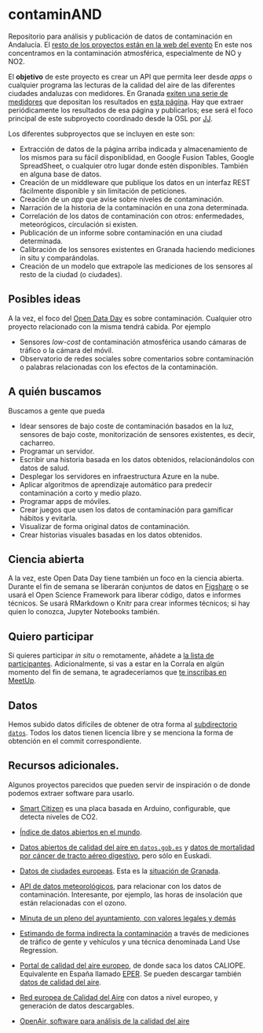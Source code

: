 # contaminAND

Repositorio para análisis y publicación de datos de contaminación en
Andalucía. El
[resto de los proyectos están en la web del evento](http://odd-grx-17.github.io) En
este nos concentramos en la contaminación atmosférica, especialmente
de NO y NO2.


El **objetivo**
de este proyecto es crear un API que permita leer desde *apps* o
cualquier programa las lecturas de la calidad del aire de las
diferentes ciudades andaluzas con medidores. En Granada
[exiten una serie de medidores](http://www.granada.org/inet/wambiente.nsf/b1b426e5d69467c3c125763b0031d0c4/9d664bddf7e64554c125764e003875c0!OpenDocument)
que depositan los resultados en
[esta página](http://www.juntadeandalucia.es/medioambiente/atmosfera/informes_siva/feb17/ngr170201.htm). Hay
que extraer periódicamente los resultados de esa página y publicarlos;
ese será el foco principal de este subproyecto coordinado desde la OSL
por [JJ](http://github.com/JJ). 

Los diferentes subproyectos que se incluyen en este son:
* Extracción de datos de la página arriba indicada y almacenamiento de
  los mismos para su fácil disponiblidad, en Google Fusion Tables,
  Google SpreadSheet, o cualquier otro lugar donde estén
  disponibles. También en alguna base de datos.
* Creación de un middleware que publique los datos en un interfaz REST
  fácilmente disponible y sin limitación de peticiones.
* Creación de un *app* que avise sobre niveles de contaminación.
* Narración de la historia de la contaminación en una zona
  determinada.
* Correlación de los datos de contaminación con otros: enfermedades,
  meteorógicos, circulación si existen.
* Publicación de un informe sobre contaminación en una ciudad
  determinada.
* Calibración de los sensores existentes en Granada haciendo
  mediciones in situ y comparándolas.
* Creación de un modelo que extrapole las mediciones de los sensores
  al resto de la ciudad (o ciudades).

## Posibles ideas

  A la vez, el foco del [Open Data Day](http://opendataday.org) es sobre
contaminación. Cualquier otro proyecto relacionado con la misma tendrá
cabida. Por ejemplo
* Sensores *low-cost* de contaminación atmosférica usando cámaras de
  tráfico o la cámara del móvil.
* Observatorio de redes sociales sobre comentarios sobre contaminación
  o palabras relacionadas con los efectos de la contaminación.

## A quién buscamos

Buscamos a gente que pueda
* Idear sensores de bajo coste de contaminación basados en la luz, sensores de bajo coste, monitorización de sensores existentes, es decir, cacharreo.
* Programar un servidor.
* Escribir una historia basada en los datos obtenidos, relacionándolos con datos de salud.
* Desplegar los servidores en infraestructura Azure en la nube.
* Aplicar algoritmos de aprendizaje automático para predecir contaminación a corto y medio plazo.
* Programar apps de móviles.
* Crear juegos que usen los datos de contaminación para gamificar hábitos y evitarla.
* Visualizar de forma original datos de contaminación.
* Crear historias visuales basadas en los datos obtenidos.

## Ciencia abierta

A la vez, este Open Data Day tiene también un foco en la ciencia abierta. Durante el fin de semana se liberarán conjuntos de datos en [Figshare](http://figshare.com) o se usará el Open Science Framework para liberar código, datos e informes técnicos. Se usará RMarkdown o Knitr para crear informes técnicos; si hay quien lo conozca, Jupyter Notebooks también. 

## Quiero participar

Si quieres participar *in situ* o remotamente, añádete
a [la lista de participantes](PARTICIPANTES.md). Adicionalmente, si
vas a estar en la Corrala en algún momento del fin de semana, te
agradeceríamos
que
[te inscribas en MeetUp](https://www.meetup.com/es-ES/Granada-Geek/events/236840299/).

## Datos

Hemos subido datos difíciles de obtener de otra forma
al [subdirectorio `datos`](datos/). Todos los datos tienen licencia
libre y se menciona la forma de obtención en el commit
correspondiente.

## Recursos adicionales. 

Algunos proyectos parecidos que pueden servir de inspiración o de donde podemos extraer software para usarlo.

* [Smart Citizen](https://smartcitizen.me/) es una placa basada en Arduino, configurable, que detecta niveles de CO2. 
* [Índice de datos abiertos en el mundo](http://index.okfn.org/dataset/emissions/).
* [Datos abiertos de calidad del aire en `datos.gob.es`](http://datos.gob.es/es/catalogo?q=aire) y [datos de mortalidad por cáncer de tracto aéreo digestivo](http://datos.gob.es/es/catalogo/a16003011-mortalidad-por-cancer-del-tracto-aereo-digestivo-superior-en-hombres-en-euskadi-1996-20031), pero sólo en Euskadi. 
* [Datos de ciudades europeas](http://www.airqualitynow.eu/comparing_home.php). Esta es la [situación de Granada](http://www.airqualitynow.eu/city_info/granada/page1.php).
* [API de datos meteorológicos](https://opendata.aemet.es/centrodedescargas/inicio), para relacionar con los datos de contaminación. Interesante, por ejemplo, las horas de insolación que están relacionadas con el ozono. 
* [Minuta de un pleno del ayuntamiento, con valores legales y demás](http://transparencia.granada.org/public/Documento.aspx?ID=2891) 
* [Estimando de forma indirecta la contaminación](http://ieeexplore.ieee.org/ielx5/4906860/4912739/04912847.pdf?tp=&arnumber=4912847&isnumber=4912739) a través de mediciones de tráfico de gente y vehículos y una técnica denominada Land Use Regression.

* [Portal de calidad del aire europeo](https://www.eionet.europa.eu/aqportal/products), de donde saca los datos CALIOPE. Equivalente en España llamado [EPER](http://www.eper-es.es/). Se pueden descargar también [datos de calidad del aire](http://www.eea.europa.eu/data-and-maps/data/airbase-the-european-air-quality-database-8). 
  
* [Red europea de Calidad del Aire](http://actris.nilu.no/) con datos
  a nivel europeo, y generación de datos descargables.
  
* [OpenAir, software para análisis de la calidad del aire](http://www.openair-project.org/Downloads/Default.aspx) 


